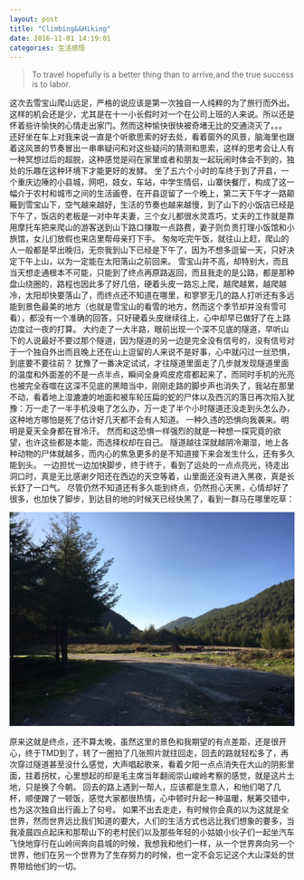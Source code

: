 ```yaml
---  
layout: post  
title: "Climbing&&Hiking"  
date: 2016-11-01 14:19:01  
categories: 生活感悟  
---  
```


>To travel hopefully is a better thing than to arrive,and the true success is to labor.

这次去雪宝山爬山远足，严格的说应该是第一次独自一人纯粹的为了旅行而外出。
这样的机会还是少，尤其是在十一小长假时对一个在公司上班的人来说。所以还是怀着些许愉快的心情走出家门。然而这种愉快很快被奇堵无比的交通浇灭了。。。
还好坐在车上对我来说一直是个听歌思索的好去处，看着窗外的风景，脑海里也跟着这风景的节奏冒出一串串疑问和对这些疑问的猜测和思索，这样的思考会让人有一种冥想过后的超脱，这种感觉是闷在家里或者和朋友一起玩闹时体会不到的，独处的乐趣在这种环境下才能更好的发酵。
坐了五六个小时的车终于到了开县，一个重庆边陲的小县城，网吧，妓女，车站，中学生情侣，山寨快餐厅，构成了这一幅介于农村和城市之间的生活画卷，在开县逗留了一个晚上，第二天下午才一路颠簸到雪宝山下，空气越来越好，生活的节奏也越来越慢，到了山下的小饭店已经是下午了，饭店的老板是一对中年夫妻，三个女儿都很水灵乖巧，丈夫的工作就是靠用摩托车把来爬山的游客送到山下路口赚取一点路费，妻子则负责打理小饭馆和小旅馆，女儿们放假也来店里帮母亲打下手。
匆匆吃完午饭，就往山上赶，爬山的人一般都是早出晚归，无奈我到山下已经是下午了，因为不想多逗留一天，只好决定下午上山，以为一定能在太阳落山之前回来。
雪宝山并不高，却特别大，而且当天想走通根本不可能，只能到了终点再原路返回，而且我走的是公路，都是那种盘山绕圈的，路程也因此多了好几倍，硬着头皮一路忘上爬，越爬越累，越爬越冷，太阳却快要落山了，而终点还不知道在哪里，和寥寥无几的路人打听还有多远能到景色最美的地方（也就是雪宝山的看雪的地方，然而这个季节却并没有雪可看），都没有一个准确的回答，只好硬着头皮继续往上，心中却早已做好了在上路边度过一夜的打算。
大约走了一大半路，眼前出现一个深不见底的隧道，早听山下的人说最好不要过那个隧道，因为隧道的另一边是完全没有信号的，没有信号对于一个独自外出而且晚上还在山上逗留的人来说不是好事，心中就闪过一丝恐惧，到底要不要往前？
犹豫了一番决定试试，才往隧道里面走了几步就发现隧道里面的温度和外面差的不是一点半点，瞬间全身鸡皮疙瘩都起来了，而同时手机的光亮也被完全吞噬在这深不见底的黑暗当中，刚刚走路的脚步声也消失了，我站在那里不动，看着地上湿漉漉的地面和被车轮压扁的蛇的尸体以及西沉的落日再次陷入犹豫：万一走了一半手机没电了怎么办，万一走了半个小时隧道还没走到头怎么办，这种地方哪怕是死了估计好几天都不会有人知道。
一种久违的恐惧向我袭来。明明是夏天全身都在冒冷汗。
然而和这恐惧一样强烈的就是一种想一探究竟的欲望，也许这些都是本能，而选择权却在自己。
隧道越往深就越阴冷潮湿，地上各种动物的尸体就越多，而内心的焦急更多的是不知道接下来会发生什么，还有多久能到头。
一边担忧一边加快脚步，终于终于，看到了远处的一点点亮光，待走出洞口时，真是无比感谢夕阳还在西边的天空等着，山里面还没有进入黑夜，真是长长舒了一口气。
尽管仍然不知道还有多久能到终点，仍然担心天黑，心情却好了很多，也加快了脚步，到达目的地的时候天已经快黑了，看到一群马在哪里吃草：

![alt text](https://github.com/Santiago0412/santiago0412.github.io/blob/master/_posts/resources/1.jpg?raw=true "终点")

原来这就是终点，还不算太晚，虽然这里的景色和我期望的有点差距，还是很开心，终于TMD到了，转了一圈拍了几张照片就往回走，回去的路就轻松多了，再次穿过隧道甚至没什么感觉，大声唱起歌来，看着夕阳一点点消失在大山的阴影里面，拄着拐杖，心里想起的却是毛主席当年翻阅崇山峻岭考察的感觉，就是这片土地，只是换了今朝。
回去的路上遇到一帮人，应该都是生意人，和他们喝了几杯，顺便蹭了一顿饭，感觉大家都很热情，心中顿时升起一种温暖，觥筹交错中，也为这次独自出行画上了句号。
如果不出去走走，有时候你会真的以为这就是全世界，然而世界远比我们知道的要大，人们的生活方式也远比我们想象的要多，当我凌晨四点起床和那帮山下的老村民们以及那些年轻的小姑娘小伙子们一起坐汽车飞快地穿行在山岭间奔向县城的时候，我想我和他们一样，从一个世界奔向另一个世界，他们在另一个世界为了生存努力的时候，也一定不会忘记这个大山深处的世界带给他们的一切。